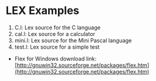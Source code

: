 # LEX Examples

1. C.l: Lex source for the C language
1. cal.l: Lex source for a calculator
1. mini.l: Lex source for the Mini Pascal language
1. test.l: Lex source for a simple test

- Flex for Windows download link: [http://gnuwin32.sourceforge.net/packages/flex.htm](http://gnuwin32.sourceforge.net/packages/flex.htm)
